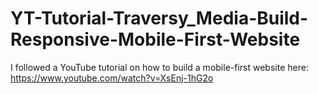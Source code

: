 # YT-Tutorial-Traversy_Media-Build-Responsive-Mobile-First-Website
I followed a YouTube tutorial on how to build a mobile-first website here: https://www.youtube.com/watch?v=XsEnj-1hG2o
